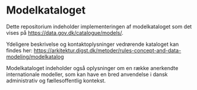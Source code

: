 # Modelkataloget

Dette repositorium indeholder implementeringen af modelkataloget som det vises på https://data.gov.dk/catalogue/models/.

Ydeligere beskrivelse og kontaktoplysninger vedrørende kataloget kan findes her: https://arkitektur.digst.dk/metoder/rules-concept-and-data-modeling/modelkatalog

Modelkataloget indeholder også oplysninger om en række anerkendte internationale modeller, som kan have en bred anvendelse i dansk administrativ og fællesoffentlig kontekst.
